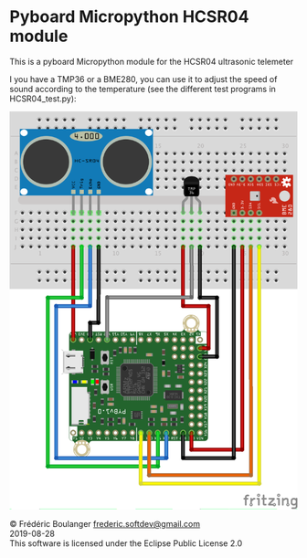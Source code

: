 # Pyboard Micropython HCSR04 module
This is a pyboard Micropython module for the HCSR04 ultrasonic telemeter

I you have a TMP36 or a BME280, you can use it to adjust the speed of sound according to the temperature (see the different test programs in HCSR04_test.py):

<img width="640" src="Example_bb.png"/>

© Frédéric Boulanger <frederic.softdev@gmail.com>  
2019-08-28  
This software is licensed under the Eclipse Public License 2.0
